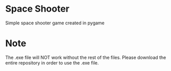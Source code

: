 # Space Shooter
Simple space shooter game created in pygame

# Note
The .exe file will NOT work without the rest of the files. Please download the entire repository in order to use the .exe file.
